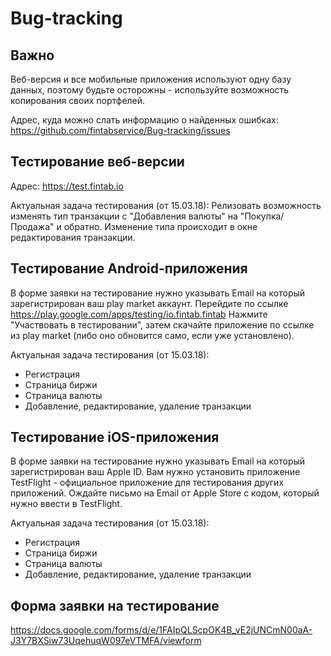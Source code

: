 # Bug-tracking

## Важно
Веб-версия и все мобильные приложения используют одну базу данных, поэтому будьте осторожны - используйте возможность копирования своих портфелей.

Адрес, куда можно слать информацию о найденных ошибках: https://github.com/fintabservice/Bug-tracking/issues

## Тестирование веб-версии
Адрес: https://test.fintab.io

Актуальная задача тестирования (от 15.03.18):
Релизовать возможность изменять тип транзакции с "Добавления валюты" на "Покупка/Продажа" и обратно.
Изменение типа происходит в окне редактирования транзакции.

## Тестирование Android-приложения
В форме заявки на тестирование нужно указывать Email на который зарегистрирован ваш play market аккаунт.
Перейдите по ссылке https://play.google.com/apps/testing/io.fintab.fintab
Нажмите "Участвовать в тестировании", затем скачайте приложение по ссылке из play market (либо оно обновится само, если уже установлено).

Актуальная задача тестирования (от 15.03.18):
- Регистрация
- Страница биржи
- Страница валюты
- Добавление, редактирование, удаление транзакции

## Тестирование iOS-приложения
В форме заявки на тестирование нужно указывать Email на который зарегистрирован ваш Apple ID.
Вам нужно установить приложение TestFlight - официальное приложение для тестирования других приложений.
Ождайте письмо на Email от Apple Store с кодом, который нужно ввести в TestFlight.

Актуальная задача тестирования (от 15.03.18):
- Регистрация
- Страница биржи
- Страница валюты
- Добавление, редактирование, удаление транзакции

## Форма заявки на тестирование

https://docs.google.com/forms/d/e/1FAIpQLScpOK4B_vE2jUNCmN00aA-J3Y7BXSiw73UqehuqW097eVTMFA/viewform
